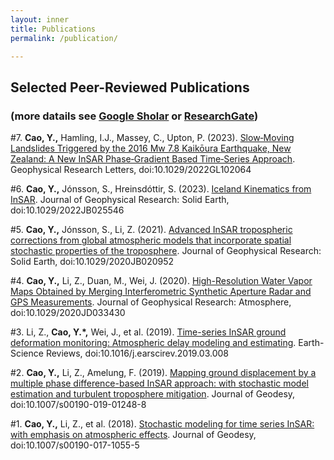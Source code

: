 ```yaml
---
layout: inner
title: Publications
permalink: /publication/

---
```


## Selected Peer-Reviewed Publications 
### (more datails see [Google Sholar](https://scholar.google.com/citations?user=MHn0N58AAAAJ&hl=en) or [ResearchGate](https://www.researchgate.net/profile/Yunmeng-Cao))

#7\. **Cao, Y.,** Hamling, I.J., Massey, C., Upton, P. (2023). [Slow‐Moving Landslides Triggered by the 2016 Mw 7.8 Kaikōura Earthquake, New Zealand: A New InSAR Phase‐Gradient Based Time‐Series Approach](https://doi.org/10.1029/2022GL102064). Geophysical Research Letters, doi:10.1029/2022GL102064

#6\. **Cao, Y.,** Jónsson, S., Hreinsdóttir, S. (2023). [Iceland Kinematics from InSAR](https://doi.org/10.1029/2022JB025546). Journal of Geophysical Research: Solid Earth, doi:10.1029/2022JB025546

#5\. **Cao, Y.,** Jónsson, S., Li, Z. (2021). [Advanced InSAR tropospheric corrections from global atmospheric models that incorporate spatial stochastic properties of the troposphere](https://doi.org/10.1029/2020JB020952). Journal of Geophysical Research: Solid Earth, doi:10.1029/2020JB020952

#4\. **Cao, Y.,** Li, Z., Duan, M., Wei, J. (2020). [High-Resolution Water Vapor Maps Obtained by Merging Interferometric Synthetic Aperture Radar and GPS Measurements](https://doi.org/10.1029/2020JD033430). Journal of Geophysical Research: Atmosphere, doi:10.1029/2020JD033430

#3\. Li, Z., **Cao, Y.*,** Wei, J., et al. (2019). [Time-series InSAR ground deformation monitoring: Atmospheric delay modeling and estimating](https://doi.org/10.1016/j.earscirev.2019.03.008). Earth-Science Reviews, doi:10.1016/j.earscirev.2019.03.008

#2\. **Cao, Y.,** Li, Z., Amelung, F. (2019). [Mapping ground displacement by a multiple phase difference-based InSAR approach: with stochastic model estimation and turbulent troposphere mitigation](https://doi.org/10.1007/s00190-019-01248-8). Journal of Geodesy, doi:10.1007/s00190-019-01248-8

#1\. **Cao, Y.,** Li, Z., et al. (2018). [Stochastic modeling for time series InSAR: with emphasis on atmospheric effects](https://doi.org/10.1007/s00190-017-1055-5). Journal of Geodesy, doi:10.1007/s00190-017-1055-5

<!--[https://www.facebook.com/MikeCrosoft](https://www.facebook.com/MikeCrosoft) -->